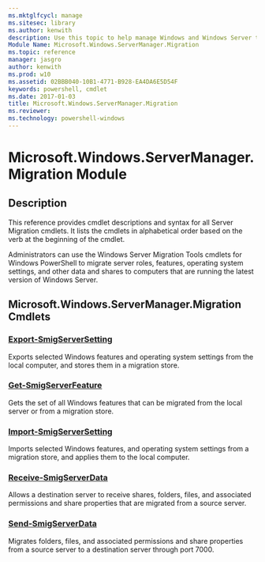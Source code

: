 ```yaml
---
ms.mktglfcycl: manage
ms.sitesec: library
ms.author: kenwith
description: Use this topic to help manage Windows and Windows Server technologies with Windows PowerShell.
Module Name: Microsoft.Windows.ServerManager.Migration
ms.topic: reference
manager: jasgro
author: kenwith
ms.prod: w10
ms.assetid: 02BBB040-10B1-4771-B928-EA4DA6E5D54F
keywords: powershell, cmdlet
ms.date: 2017-01-03
title: Microsoft.Windows.ServerManager.Migration
ms.reviewer:
ms.technology: powershell-windows
---
```



# Microsoft.Windows.ServerManager.Migration Module
## Description
This reference provides cmdlet descriptions and syntax for all Server Migration cmdlets. It lists the cmdlets in alphabetical order based on the verb at the beginning of the cmdlet.

Administrators can use the Windows Server Migration Tools cmdlets for Windows PowerShell to migrate server roles, features, operating system settings, and other data and shares to computers that are running the latest version of Windows Server.

## Microsoft.Windows.ServerManager.Migration Cmdlets
### [Export-SmigServerSetting](./Export-SmigServerSetting.md)
Exports selected Windows features and operating system settings from the local computer, and stores them in a migration store.

### [Get-SmigServerFeature](./Get-SmigServerFeature.md)
Gets the set of all Windows features that can be migrated from the local server or from a migration store.

### [Import-SmigServerSetting](./Import-SmigServerSetting.md)
Imports selected Windows features, and operating system settings from a migration store, and applies them to the local computer.

### [Receive-SmigServerData](./Receive-SmigServerData.md)
Allows a destination server to receive shares, folders, files, and associated permissions and share properties that are migrated from a source server.

### [Send-SmigServerData](./Send-SmigServerData.md)
Migrates folders, files, and associated permissions and share properties from a source server to a destination server through port 7000.

